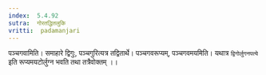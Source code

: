 ```yaml
---
index:  5.4.92
sutra:  गोरतद्धितलुकि
vritti:  padamanjari
---
```


पञ्चगवामिति। समाहारे द्विगुः, पञ्चगुरित्यत्र तद्वितार्थे। पञ्चगवरूप्यम्, पञ्चगवमयमिति। यथात्र `द्विगोर्लुगनपत्ये` इति रूप्यमयटोर्लुग्न भवति तथा तत्रैवोक्तम् ।।

